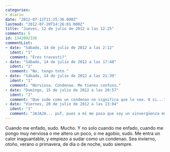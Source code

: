 ```yaml
---
categories:
- diario
date: "2012-07-12T11:25:36.000Z"
lastmod: "2012-07-20T14:26:01.000Z"
title: "Jueves, 12 de julio de 2012 a las 12:25"
comments: 5
id: 1342092336
commentList:
- date: "Sábado, 14 de julio de 2012 a las 2:12"
  ident: "1"
  comment: "Eres travesti?"
- date: "Sábado, 14 de julio de 2012 a las 17:48"
  ident: "2"
  comment: "No, tengo toto."
- date: "Sábado, 14 de julio de 2012 a las 21:39"
  ident: "1"
  comment: "Nerviosa. Condenao. Me tienes confuso."
- date: "Domingo, 15 de julio de 2012 a las 20:57"
  ident: "2"
  comment: "Que sude como un condenao no significa que lo sea. O si..."
- date: "Viernes, 20 de julio de 2012 a las 13:04"
  ident: "1"
  comment: "JAJAJA... puf, pues a mí me pasa que soy un sinvergüenza muchas veces y mi vergüenza se materializa en forma de afiladas agujas urticantes invisibles que se me clavan por todo el cuerpo (no es que se materialicen es que la sensación es como si se materializasen) y suele pasarme mucho en invierno, primavera y otoño, en verano no mucho por lo que aprovecho para ser todo lo sinvergüenza que pueda. Y no sólo me pasa cuando tengo vergüenza me pasa cuando me enfado, me pongo muy nervioso o me altero un poco... y alguna que otra situación más..."
---
```


Cuando me enfado, sudo. Mucho. Y no solo cuando me enfado, cuando me pongo muy nerviosa o me altero un poco, o me agobio, sudo. Me entra un calor inaguantable, y empiezo a sudar como un condenao. Sea invierno, otoño, verano o primavera, de día o de noche, sudo siempre.